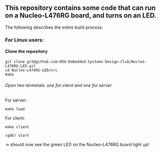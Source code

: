 ## This repository contains some code that can run on a Nucleo-L476RG board, and turns on an LED. 

The following describes the entire build process:

### For Linux users:
#### Clone the repository 
```
git clone git@github.com:OSU-Embedded-Systems-Design-Club/Nucleo-L476RG-LED.git
cd Nucleo-L476RG-LED/src
make
```

###### Open two terminals: one for client and one for server
For server:
```
make load
```

For client:
```
make client
```
```
(gdb) start
```
-> should now see the green LED on the Nucleo-L476RG board light up!  
